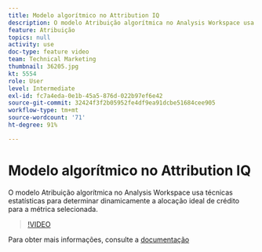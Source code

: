 ```yaml
---
title: Modelo algorítmico no Attribution IQ
description: O modelo Atribuição algorítmica no Analysis Workspace usa técnicas estatísticas para determinar dinamicamente a alocação ideal de crédito para a métrica selecionada.
feature: Atribuição
topics: null
activity: use
doc-type: feature video
team: Technical Marketing
thumbnail: 36205.jpg
kt: 5554
role: User
level: Intermediate
exl-id: fc7a4eda-0e1b-45a5-876d-022b97ef6e42
source-git-commit: 32424f3f2b05952fe4df9ea91dcbe51684cee905
workflow-type: tm+mt
source-wordcount: '71'
ht-degree: 91%

---
```


# Modelo algorítmico no Attribution IQ

O modelo Atribuição algorítmica no Analysis Workspace usa técnicas estatísticas para determinar dinamicamente a alocação ideal de crédito para a métrica selecionada.

>[!VIDEO](https://video.tv.adobe.com/v/36205/?quality=12&learn=on)

Para obter mais informações, consulte a [documentação](https://docs.adobe.com/content/help/pt-BR/analytics/analyze/analysis-workspace/attribution/algorithmic.html)
